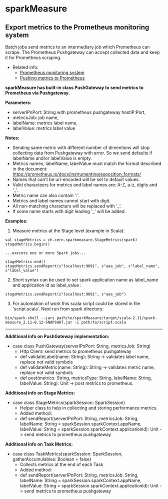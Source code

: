# sparkMeasure
## Export metrics to the Prometheus monitoring system

Batch jobs send metrics to an intermediary job which Prometheus can scrape. The Prometheus Pushgateway can accept collected data and keep it for Prometheus scraping.
* Related info:
   - [Prometheus monitoring system](https://prometheus.io/)
   - [Pushing metrics to Prometheus](https://prometheus.io/docs/instrumenting/pushing/)

**sparkMeasure has built-in class PushGateway to send metrics to Prometheus via Pushgateway.**

**Parameters:**

* serverIPnPort: String with prometheus pushgateway hostIP:Port,
* metricsJob: job name,
* labelName: metrics label name,
* labelValue: metrics label value

**Notes:**

 * Sending same metric with different number of dimentions will stop collecting data from Pushgateway with error. So we send defaults if labelName and/or labelValue is empty.
 * Metrics names, labelName, labelValue must match the format described in the document:
https://prometheus.io/docs/instrumenting/exposition_formats/
 * Names that can't be url-encoded will be set to default values.
 * Valid characteers for metrics and label names are: A-Z, a-z, digits and '_'.
 * Metric name can also contain ':'.
 * Metrics and label names cannot start with digit.
 * All non-matching characters will be replaced with '_'.
 * If some name starts with digit leading '_' will be added.

**Examples:**
 
1. Measure metrics at the Stage level (example in Scala):
```
val stageMetrics = ch.cern.sparkmeasure.StageMetrics(spark) 
stageMetrics.begin()

...execute one or more Spark jobs...

stageMetrics.end()
stageMetrics.sendReport(s"localhost:9091", s"aaa_job", s"label_name", s"label_value")
```

2. Short syntax can be used to set spark application name as label_name and application id as label_value :
```
stageMetrics.sendReport(s"localhost:9091", s"aaa_job")
```

3. For automation of work this scala script could be stored in file 'script.scala'.
Next run from spark directory:
```
bin/spark-shell --jars path/to/sparkMeasure/target/scala-2.11/spark-measure_2.11-0.12-SNAPSHOT.jar -i path/to/script.scala
```

---
**Additional info on PushGateway implementation:**

* case class PushGateway(serverIPnPort: String, metricsJob: String)
   * Http Client: send metrics to prometheus pushgateway
   * def validateLabel(name: String): String -> validates label name, replace not valid symbols
   * def validateMetric(name: String): String -> validates metric name, replace not valid symbols
   * def post(metrics: String, metricsType: String, labelName: String, labelValue: String): Unit -> post metrics to prometheus.

**Additional info on Stage Metrics:**

* case class StageMetrics(sparkSession: SparkSession)
   * Helper class to help in collecting and storing performance metrics.
   - Added method:
   * def sendReport(serverIPnPort: String, metricsJob: String,
     labelName: String = sparkSession.sparkContext.appName,
     labelValue: String = sparkSession.sparkContext.applicationId): Unit -> send metrics to prometheus pushgateway

**Additional info on Task Metrics:**

* case class TaskMetrics(sparkSession: SparkSession, gatherAccumulables: Boolean = false)
   * Collects metrics at the end of each Task
   - Added method:
   * def sendReport(serverIPnPort: String, metricsJob: String,
     labelName: String = sparkSession.sparkContext.appName,
     labelValue: String = sparkSession.sparkContext.applicationId): Unit -> send metrics to prometheus pushgateway





